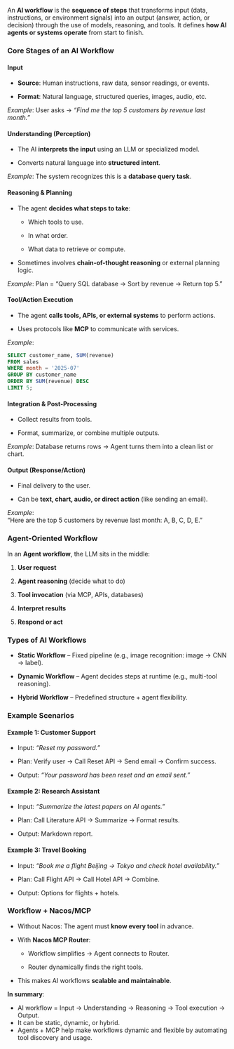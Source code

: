 An **AI workflow** is the **sequence of steps** that transforms input (data, instructions, or environment signals) into an output (answer, action, or decision) through the use of models, reasoning, and tools. It defines **how AI agents or systems operate** from start to finish.
 
### Core Stages of an AI Workflow

#### Input

- **Source**: Human instructions, raw data, sensor readings, or events.
    
- **Format**: Natural language, structured queries, images, audio, etc.
    

_Example_: User asks → _“Find me the top 5 customers by revenue last month.”_

#### Understanding (Perception)

- The AI **interprets the input** using an LLM or specialized model.
    
- Converts natural language into **structured intent**.
    

_Example_: The system recognizes this is a **database query task**.


#### Reasoning & Planning

- The agent **decides what steps to take**:
    
    - Which tools to use.
        
    - In what order.
        
    - What data to retrieve or compute.
        
- Sometimes involves **chain-of-thought reasoning** or external planning logic.
    

_Example_: Plan = “Query SQL database → Sort by revenue → Return top 5.”

#### Tool/Action Execution

- The agent **calls tools, APIs, or external systems** to perform actions.
    
- Uses protocols like **MCP** to communicate with services.
    

_Example_:

```sql
SELECT customer_name, SUM(revenue) 
FROM sales 
WHERE month = '2025-07'
GROUP BY customer_name
ORDER BY SUM(revenue) DESC
LIMIT 5;
```


#### Integration & Post-Processing

- Collect results from tools.
    
- Format, summarize, or combine multiple outputs.
    

_Example_: Database returns rows → Agent turns them into a clean list or chart.

#### Output (Response/Action)

- Final delivery to the user.
    
- Can be **text, chart, audio, or direct action** (like sending an email).
    

_Example_:  
“Here are the top 5 customers by revenue last month: A, B, C, D, E.”

### Agent-Oriented Workflow

In an **Agent workflow**, the LLM sits in the middle:

1. **User request**
    
2. **Agent reasoning** (decide what to do)
    
3. **Tool invocation** (via MCP, APIs, databases)
    
4. **Interpret results**
    
5. **Respond or act**

### Types of AI Workflows

- **Static Workflow** – Fixed pipeline (e.g., image recognition: image → CNN → label).
    
- **Dynamic Workflow** – Agent decides steps at runtime (e.g., multi-tool reasoning).
    
- **Hybrid Workflow** – Predefined structure + agent flexibility.

### Example Scenarios

#### Example 1: Customer Support

- Input: _“Reset my password.”_
    
- Plan: Verify user → Call Reset API → Send email → Confirm success.
    
- Output: _“Your password has been reset and an email sent.”_
    

#### Example 2: Research Assistant

- Input: _“Summarize the latest papers on AI agents.”_
    
- Plan: Call Literature API → Summarize → Format results.
    
- Output: Markdown report.
    

#### Example 3: Travel Booking

- Input: _“Book me a flight Beijing → Tokyo and check hotel availability.”_
    
- Plan: Call Flight API → Call Hotel API → Combine.
    
- Output: Options for flights + hotels.

### Workflow + Nacos/MCP

- Without Nacos: The agent must **know every tool** in advance.
    
- With **Nacos MCP Router**:
    
    - Workflow simplifies → Agent connects to Router.
        
    - Router dynamically finds the right tools.
        
- This makes AI workflows **scalable and maintainable**.

**In summary**:
- AI workflow = Input → Understanding → Reasoning → Tool execution → Output.
- It can be static, dynamic, or hybrid.
- Agents + MCP help make workflows dynamic and flexible by automating tool discovery and usage.
